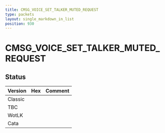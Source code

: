 ```yaml
---
title: CMSG_VOICE_SET_TALKER_MUTED_REQUEST
type: packets
layout: single_markdown_in_list
position: 930
---
```


# CMSG_VOICE_SET_TALKER_MUTED_REQUEST

## Status

Version | Hex | Comment
---------- | ---------- | ---------- 
Classic |  |  
TBC |  |  
WotLK |  |  
Cata |  |  
